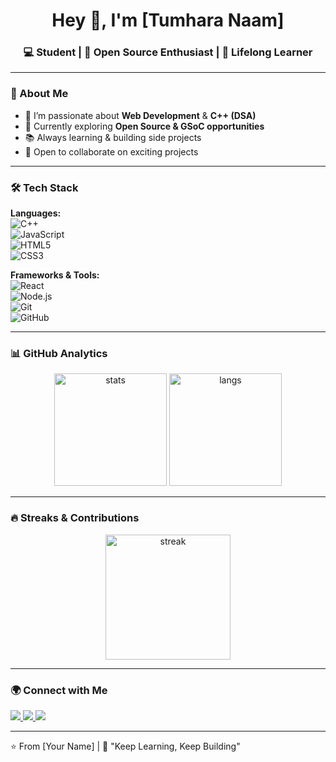 <h1 align="center">Hey 👋, I'm [Tumhara Naam]</h1>
<h3 align="center">💻 Student | 🚀 Open Source Enthusiast | 🌱 Lifelong Learner</h3>

---

### 🚀 About Me
- 🌟 I’m passionate about **Web Development** & **C++ (DSA)**  
- 🎯 Currently exploring **Open Source & GSoC opportunities**  
- 📚 Always learning & building side projects  
- 🤝 Open to collaborate on exciting projects  

---

### 🛠️ Tech Stack
**Languages:**  
![C++](https://img.shields.io/badge/C++-00599C?style=for-the-badge&logo=c%2B%2B&logoColor=white)  
![JavaScript](https://img.shields.io/badge/JavaScript-323330?style=for-the-badge&logo=javascript&logoColor=F7DF1E)  
![HTML5](https://img.shields.io/badge/HTML5-E34F26?style=for-the-badge&logo=html5&logoColor=white)  
![CSS3](https://img.shields.io/badge/CSS3-1572B6?style=for-the-badge&logo=css3&logoColor=white)  

**Frameworks & Tools:**  
![React](https://img.shields.io/badge/React-20232A?style=for-the-badge&logo=react&logoColor=61DAFB)  
![Node.js](https://img.shields.io/badge/Node.js-339933?style=for-the-badge&logo=nodedotjs&logoColor=white)  
![Git](https://img.shields.io/badge/Git-F05032?style=for-the-badge&logo=git&logoColor=white)  
![GitHub](https://img.shields.io/badge/GitHub-100000?style=for-the-badge&logo=github&logoColor=white)  

---

### 📊 GitHub Analytics
<p align="center">
  <img src="https://github-readme-stats.vercel.app/api?username=YourUserName&show_icons=true&theme=tokyonight" alt="stats" height="180"/>
  <img src="https://github-readme-stats.vercel.app/api/top-langs/?username=YourUserName&layout=compact&theme=tokyonight" alt="langs" height="180"/>
</p>

---

### 🔥 Streaks & Contributions
<p align="center">
  <img src="https://github-readme-streak-stats.herokuapp.com/?user=YourUserName&theme=highcontrast" alt="streak" height="200"/>
</p>

---

### 🌍 Connect with Me
<p align="left">
  <a href="https://linkedin.com/in/yourprofile" target="_blank">
    <img src="https://img.shields.io/badge/LinkedIn-%230A66C2.svg?&style=for-the-badge&logo=linkedin&logoColor=white"/>
  </a>
  <a href="mailto:yourmail@gmail.com" target="_blank">
    <img src="https://img.shields.io/badge/Gmail-D14836.svg?&style=for-the-badge&logo=gmail&logoColor=white"/>
  </a>
  <a href="https://twitter.com/yourhandle" target="_blank">
    <img src="https://img.shields.io/badge/Twitter-%231DA1F2.svg?&style=for-the-badge&logo=twitter&logoColor=white"/>
  </a>
</p>

---

⭐️ From [Your Name] | 🚀 "Keep Learning, Keep Building"
